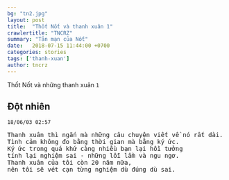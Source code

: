 ```yaml
---
bg: "tn2.jpg"
layout: post
title:  "Thốt Nốt và thanh xuân 1"
crawlertitle: "TNCRZ"
summary: "Tản mạn của Nốt"
date:   2018-07-15 11:44:00 +0700
categories: stories
tags: ['thanh-xuan']
author: tncrz
---
```

Thốt Nốt và những thanh xuân `1`

## Đột nhiên 
`18/06/03 02:57`

<pre>
Thanh xuân thì ngắn mà những câu chuyện viết về nó rất dài. 
Tình cảm không đo bằng thời gian mà bằng ký ức. 
Ký ức trong quá khứ càng nhiều bạn lại hồi tưởng
tính lại nghiệm sai - những lỗi lầm và ngu ngơ.
Thanh xuân của tôi còn 20 năm nữa, 
nên tôi sẽ vét cạn từng nghiệm dù đúng dù sai.
</pre>
